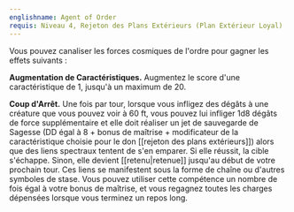 ```yaml
---
englishname: Agent of Order
requis: Niveau 4, Rejeton des Plans Extérieurs (Plan Extérieur Loyal)
---
```

Vous pouvez canaliser les forces cosmiques de l'ordre pour gagner les effets suivants : 

**Augmentation de Caractéristiques.** Augmentez le score d'une caractéristique de 1, jusqu'à un maximum de 20.

**Coup d'Arrêt.** Une fois par tour, lorsque vous infligez des dégâts à une créature que vous pouvez voir à 60 ft, vous pouvez lui infliger 1d8 dégâts de force supplémentaire et elle doit réaliser un jet de sauvegarde de Sagesse (DD égal à 8 + bonus de maîtrise + modificateur de la caractéristique choisie pour le don [[rejeton des plans extérieurs]]) alors que des liens spectraux tentent de s'en emparer. Si elle réussit, la cible s'échappe. Sinon, elle devient [[retenu|retenue]] jusqu'au début de votre prochain tour. Ces liens se manifestent sous la forme de chaîne ou d'autres symboles de stase. Vous pouvez utiliser cette compétence un nombre de fois égal à votre bonus de maîtrise, et vous regagnez toutes les charges dépensées lorsque vous terminez un repos long.
